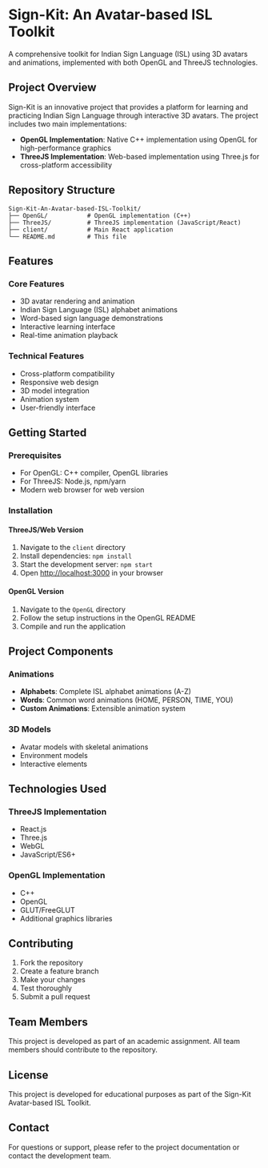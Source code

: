 # Sign-Kit: An Avatar-based ISL Toolkit

A comprehensive toolkit for Indian Sign Language (ISL) using 3D avatars and animations, implemented with both OpenGL and ThreeJS technologies.

## Project Overview

Sign-Kit is an innovative project that provides a platform for learning and practicing Indian Sign Language through interactive 3D avatars. The project includes two main implementations:

- **OpenGL Implementation**: Native C++ implementation using OpenGL for high-performance graphics
- **ThreeJS Implementation**: Web-based implementation using Three.js for cross-platform accessibility

## Repository Structure

```
Sign-Kit-An-Avatar-based-ISL-Toolkit/
├── OpenGL/           # OpenGL implementation (C++)
├── ThreeJS/          # ThreeJS implementation (JavaScript/React)
├── client/           # Main React application
└── README.md         # This file
```

## Features

### Core Features
- 3D avatar rendering and animation
- Indian Sign Language (ISL) alphabet animations
- Word-based sign language demonstrations
- Interactive learning interface
- Real-time animation playback

### Technical Features
- Cross-platform compatibility
- Responsive web design
- 3D model integration
- Animation system
- User-friendly interface

## Getting Started

### Prerequisites
- For OpenGL: C++ compiler, OpenGL libraries
- For ThreeJS: Node.js, npm/yarn
- Modern web browser for web version

### Installation

#### ThreeJS/Web Version
1. Navigate to the `client` directory
2. Install dependencies: `npm install`
3. Start the development server: `npm start`
4. Open [http://localhost:3000](http://localhost:3000) in your browser

#### OpenGL Version
1. Navigate to the `OpenGL` directory
2. Follow the setup instructions in the OpenGL README
3. Compile and run the application

## Project Components

### Animations
- **Alphabets**: Complete ISL alphabet animations (A-Z)
- **Words**: Common word animations (HOME, PERSON, TIME, YOU)
- **Custom Animations**: Extensible animation system

### 3D Models
- Avatar models with skeletal animations
- Environment models
- Interactive elements

## Technologies Used

### ThreeJS Implementation
- React.js
- Three.js
- WebGL
- JavaScript/ES6+

### OpenGL Implementation
- C++
- OpenGL
- GLUT/FreeGLUT
- Additional graphics libraries

## Contributing

1. Fork the repository
2. Create a feature branch
3. Make your changes
4. Test thoroughly
5. Submit a pull request

## Team Members

This project is developed as part of an academic assignment. All team members should contribute to the repository.

## License

This project is developed for educational purposes as part of the Sign-Kit Avatar-based ISL Toolkit.

## Contact

For questions or support, please refer to the project documentation or contact the development team. 
